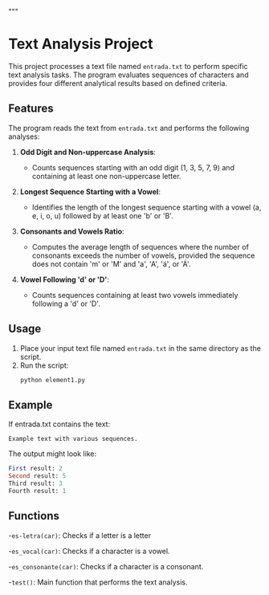 """
# Text Analysis Project

This project processes a text file named `entrada.txt` to perform specific text analysis tasks. The program evaluates sequences of characters and provides four different analytical results based on defined criteria.

## Features

The program reads the text from `entrada.txt` and performs the following analyses:

1. **Odd Digit and Non-uppercase Analysis**:
   - Counts sequences starting with an odd digit (1, 3, 5, 7, 9) and containing at least one non-uppercase letter.

2. **Longest Sequence Starting with a Vowel**:
   - Identifies the length of the longest sequence starting with a vowel (a, e, i, o, u) followed by at least one 'b' or 'B'.

3. **Consonants and Vowels Ratio**:
   - Computes the average length of sequences where the number of consonants exceeds the number of vowels, provided the sequence does not contain 'm' or 'M' and 'a', 'A', 'á', or 'Á'.

4. **Vowel Following 'd' or 'D'**:
   - Counts sequences containing at least two vowels immediately following a 'd' or 'D'.

## Usage

1. Place your input text file named `entrada.txt` in the same directory as the script.
2. Run the script:
   ```python
   python element1.py
## Example
If entrada.txt contains the text:
```vbnet
Example text with various sequences.
```
The output might look like:
```sql
First result: 2
Second result: 5
Third result: 3
Fourth result: 1
```
## Functions
-`es-letra(car)`: Checks if a letter is a letter

-`es_vocal(car)`: Checks if a character is a vowel.

-`es_consonante(car)`: Checks if a character is a consonant.

-`test()`: Main function that performs the text analysis.
